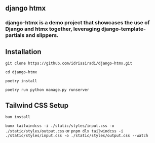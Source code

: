 ## django htmx

### django-htmx is a demo project that showcases the use of Django and htmx together, leveraging django-template-partials and slippers.

## Installation

`git clone https://github.com/idrissiradi/django-htmx.git`

`cd django-htmx`

`poetry install`

`poetry run python manage.py runserver`

## Tailwind CSS Setup

`bun install`

`bunx tailwindcss -i ./static/styles/input.css -o ./static/styles/output.css` or `pnpm dlx tailwindcss -i ./static/styles/input.css -o ./static/styles/output.css --watch` 
